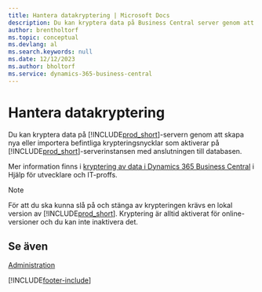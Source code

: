 ```yaml
---
title: Hantera datakryptering | Microsoft Docs
description: Du kan kryptera data på Business Central server genom att skapa nya eller importerande befintliga krypteringsnycklar som aktiverar på servern.
author: brentholtorf
ms.topic: conceptual
ms.devlang: al
ms.search.keywords: null
ms.date: 12/12/2023
ms.author: bholtorf
ms.service: dynamics-365-business-central
---
```

# <a name="managing-data-encryption"></a>Hantera datakryptering
Du kan kryptera data på [!INCLUDE[prod_short](includes/prod_short.md)]-servern genom att skapa nya eller importera befintliga krypteringsnycklar som aktiverar på [!INCLUDE[prod_short](includes/prod_short.md)]-serverinstansen med anslutningen till databasen.

Mer information finns i [kryptering av data i Dynamics 365 Business Central](/dynamics365/business-central/dev-itpro/developer/devenv-encrypting-data) i Hjälp för utvecklare och IT-proffs.

> [!Note]
> För att du ska kunna slå på och stänga av krypteringen krävs en lokal version av [!INCLUDE[prod_short](includes/prod_short.md)]. Kryptering är alltid aktiverat för online-versioner och du kan inte inaktivera det.

## <a name="see-also"></a>Se även
[Administration](admin-setup-and-administration.md)


[!INCLUDE[footer-include](includes/footer-banner.md)]
